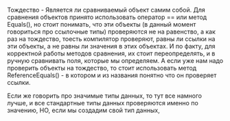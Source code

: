 Тождество - Является ли сравниваемый объект самим собой.
Для сравнения объектов принято использовать оператор == или метод Equals(), но стоит понимать, что эти объекты (в данный момент говориться про ссылочные типы) проверяются не на равенство, а как раз на тождество, тоесть компилятор проверяют, равны ли ссылки на эти объекты, а не равны ли значения в этих объектах. И по факту, для корректной работы методов сравнения, их стоит переопределять, и в ручную сравнивать поля, которые мы определяем. А если уже нам надо проверить объекты на тождество, то стоит использовать метод ReferenceEquals() - в котором и из названия понятно что он проверяет ссылки.

Если же говорить про значимые типы данных, то тут все намного лучше, и все стандартные типы данных проверяются именно по значению, НО, если мы создадим свой тип данных, 